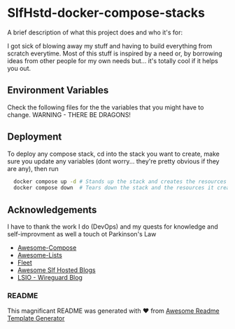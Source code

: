 
# SlfHstd-docker-compose-stacks

A brief description of what this project does and who it's for:

I got sick of blowing away my stuff and having to build everything from scratch everytime. Most of this stuff is inspired by a need or, by borrowing ideas from other people for my own needs but... it's totally cool if it helps you out. 



## Environment Variables

Check the following files for the the variables that you might have to change. WARNING - THERE BE DRAGONS!


## Deployment

To deploy any compose stack, cd into the stack you want to create, make sure you update any variables (dont worry... they're pretty obvious if they are any), then run

```bash
  docker compose up -d # Stands up the stack and creates the resources for them if they don't exsist (assuming all permissions are corect)
  docker compose down  # Tears down the stack and the resources it creates from the folder it's stood up from
```




## Acknowledgements

I have to thank the work I do (DevOps) and my quests for knowledge and self-improvment as well a touch ot Parkinson's Law 
 
 - [Awesome-Compose](https://github.com/docker/awesome-compose)
 - [Awesome-Lists](https://github.com/sindresorhus/awesome)
 - [Fleet](https://fleet.linuxserver.io)
 - [Awesome Slf Hosted Blogs](https://lmgtfy.app/?q=how+to+run+and+instal+docker+and+docker+compose)
 - [LSIO - Wireguard Blog](https://www.linuxserver.io/blog/routing-docker-host-and-container-traffic-through-wireguard)



### README
This magnificant README was generated with ❤️ from [Awesome Readme Template Generator](https://readme.so/)